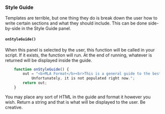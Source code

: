 ### Style Guide
Templates are terrible, but one thing they do is break down the user how to write certain sections and what they should include. This can be done side-by-side in the Style Guide panel.

#### `onStyleGuide()`
When this panel is selected by the user, this function will be called in your script. If it exists, the function will run. At the end of running, whatever is returned will be displayed inside the guide.

```JavaScript
    function onStyleGuide() {
        out = "<b>MLA Format</b><br>This is a general guide to the best practices for the MLA Format.     
            Unfortunately, it is not populated right now.";
        return out;
    }
```

You may place any sort of HTML in the guide and format it however you wish. Return a string and that is what will be displayed to the user. Be creative.